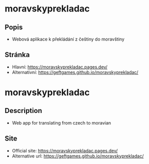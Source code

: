 # moravskyprekladac
## Popis
- Webová aplikace k překládání z češtiny do moravštiny
## Stránka
- Hlavní: https://moravskyprekladac.pages.dev/ 
- Alternativní: https://geftgames.github.io/moravskyprekladac/


# moravskyprekladac
## Description
- Web app for translating from czech to moravian

## Site
- Official site: https://moravskyprekladac.pages.dev/ 
- Alternative url: https://geftgames.github.io/moravskyprekladac/
